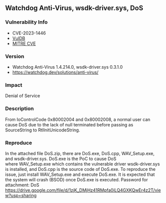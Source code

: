 ## Watchdog Anti-Virus, wsdk-driver.sys, DoS

### Vulnerability Info
* CVE-2023-1446
* [VulDB](https://vuldb.com/?id.223291)
* [MITRE CVE](https://cve.mitre.org/cgi-bin/cvename.cgi?name=CVE-2023-1446)

### Version
* Watchdog Anti-Virus 1.4.214.0, wsdk-driver.sys 0.3.1.0
* https://watchdog.dev/solutions/anti-virus/

### Impact
Denial of Service

### Description
From IoControlCode 0x80002004 and 0x80002008, a normal user can cause DoS due to the lack of null terminated before passing as SourceString to RtlInitUnicodeString.

### Reproduce
In the attached file DoS.zip, there are DoS.exe, DoS.cpp, WAV_Setup.exe, and wsdk-driver.sys. DoS.exe is the PoC to cause DoS where WAV_Setup.exe which contains the vulnerable driver wsdk-driver.sys is installed, and DoS.cpp is the source code of DoS.exe. To reproduce the issue, just install WAV_Setup.exe and execute DoS.exe. It is expected that the system will crash (BSOD) once DoS.exe is executed. Password for attachment: DoS
https://drive.google.com/file/d/1zjK_DMjHz41RMpfa0iLQ4GXKQwEr4z2T/view?usp=sharing